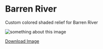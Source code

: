 # Barren River
Custom colored shaded relief for Barren River

![something about this image](Layout.png)


[Download Image](Layout2.pdf)



